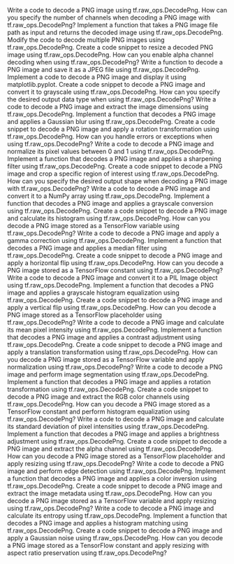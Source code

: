 Write a code to decode a PNG image using tf.raw_ops.DecodePng.
How can you specify the number of channels when decoding a PNG image with tf.raw_ops.DecodePng?
Implement a function that takes a PNG image file path as input and returns the decoded image using tf.raw_ops.DecodePng.
Modify the code to decode multiple PNG images using tf.raw_ops.DecodePng.
Create a code snippet to resize a decoded PNG image using tf.raw_ops.DecodePng.
How can you enable alpha channel decoding when using tf.raw_ops.DecodePng?
Write a function to decode a PNG image and save it as a JPEG file using tf.raw_ops.DecodePng.
Implement a code to decode a PNG image and display it using matplotlib.pyplot.
Create a code snippet to decode a PNG image and convert it to grayscale using tf.raw_ops.DecodePng.
How can you specify the desired output data type when using tf.raw_ops.DecodePng?
Write a code to decode a PNG image and extract the image dimensions using tf.raw_ops.DecodePng.
Implement a function that decodes a PNG image and applies a Gaussian blur using tf.raw_ops.DecodePng.
Create a code snippet to decode a PNG image and apply a rotation transformation using tf.raw_ops.DecodePng.
How can you handle errors or exceptions when using tf.raw_ops.DecodePng?
Write a code to decode a PNG image and normalize its pixel values between 0 and 1 using tf.raw_ops.DecodePng.
Implement a function that decodes a PNG image and applies a sharpening filter using tf.raw_ops.DecodePng.
Create a code snippet to decode a PNG image and crop a specific region of interest using tf.raw_ops.DecodePng.
How can you specify the desired output shape when decoding a PNG image with tf.raw_ops.DecodePng?
Write a code to decode a PNG image and convert it to a NumPy array using tf.raw_ops.DecodePng.
Implement a function that decodes a PNG image and applies a grayscale conversion using tf.raw_ops.DecodePng.
Create a code snippet to decode a PNG image and calculate its histogram using tf.raw_ops.DecodePng.
How can you decode a PNG image stored as a TensorFlow variable using tf.raw_ops.DecodePng?
Write a code to decode a PNG image and apply a gamma correction using tf.raw_ops.DecodePng.
Implement a function that decodes a PNG image and applies a median filter using tf.raw_ops.DecodePng.
Create a code snippet to decode a PNG image and apply a horizontal flip using tf.raw_ops.DecodePng.
How can you decode a PNG image stored as a TensorFlow constant using tf.raw_ops.DecodePng?
Write a code to decode a PNG image and convert it to a PIL Image object using tf.raw_ops.DecodePng.
Implement a function that decodes a PNG image and applies a grayscale histogram equalization using tf.raw_ops.DecodePng.
Create a code snippet to decode a PNG image and apply a vertical flip using tf.raw_ops.DecodePng.
How can you decode a PNG image stored as a TensorFlow placeholder using tf.raw_ops.DecodePng?
Write a code to decode a PNG image and calculate its mean pixel intensity using tf.raw_ops.DecodePng.
Implement a function that decodes a PNG image and applies a contrast adjustment using tf.raw_ops.DecodePng.
Create a code snippet to decode a PNG image and apply a translation transformation using tf.raw_ops.DecodePng.
How can you decode a PNG image stored as a TensorFlow variable and apply normalization using tf.raw_ops.DecodePng?
Write a code to decode a PNG image and perform image segmentation using tf.raw_ops.DecodePng.
Implement a function that decodes a PNG image and applies a rotation transformation using tf.raw_ops.DecodePng.
Create a code snippet to decode a PNG image and extract the RGB color channels using tf.raw_ops.DecodePng.
How can you decode a PNG image stored as a TensorFlow constant and perform histogram equalization using tf.raw_ops.DecodePng?
Write a code to decode a PNG image and calculate its standard deviation of pixel intensities using tf.raw_ops.DecodePng.
Implement a function that decodes a PNG image and applies a brightness adjustment using tf.raw_ops.DecodePng.
Create a code snippet to decode a PNG image and extract the alpha channel using tf.raw_ops.DecodePng.
How can you decode a PNG image stored as a TensorFlow placeholder and apply resizing using tf.raw_ops.DecodePng?
Write a code to decode a PNG image and perform edge detection using tf.raw_ops.DecodePng.
Implement a function that decodes a PNG image and applies a color inversion using tf.raw_ops.DecodePng.
Create a code snippet to decode a PNG image and extract the image metadata using tf.raw_ops.DecodePng.
How can you decode a PNG image stored as a TensorFlow variable and apply resizing using tf.raw_ops.DecodePng?
Write a code to decode a PNG image and calculate its entropy using tf.raw_ops.DecodePng.
Implement a function that decodes a PNG image and applies a histogram matching using tf.raw_ops.DecodePng.
Create a code snippet to decode a PNG image and apply a Gaussian noise using tf.raw_ops.DecodePng.
How can you decode a PNG image stored as a TensorFlow constant and apply resizing with aspect ratio preservation using tf.raw_ops.DecodePng?